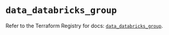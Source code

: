 # `data_databricks_group`

Refer to the Terraform Registry for docs: [`data_databricks_group`](https://registry.terraform.io/providers/databricks/databricks/1.81.0/docs/data-sources/group).
